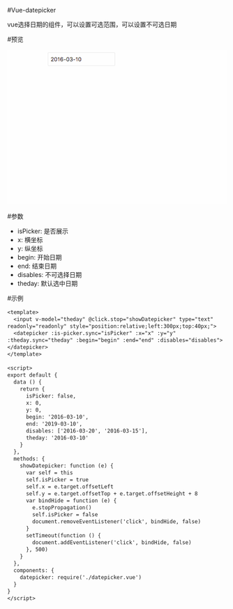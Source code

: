 #Vue-datepicker

vue选择日期的组件，可以设置可选范围，可以设置不可选日期

#预览

![vue-datepicker](./vue-datepicker.gif)

#参数

- isPicker: 是否展示
- x: 横坐标
- y: 纵坐标
- begin: 开始日期
- end: 结束日期
- disables: 不可选择日期
- theday: 默认选中日期

#示例

    <template>
      <input v-model="theday" @click.stop="showDatepicker" type="text" readonly="readonly" style="position:relative;left:300px;top:40px;">
      <datepicker :is-picker.sync="isPicker" :x="x" :y="y" :theday.sync="theday" :begin="begin" :end="end" :disables="disables"></datepicker>
    </template>

    <script>
    export default {
      data () {
        return {
          isPicker: false,
          x: 0,
          y: 0,
          begin: '2016-03-10',
          end: '2019-03-10',
          disables: ['2016-03-20', '2016-03-15'],
          theday: '2016-03-10'
        }
      },
      methods: {
        showDatepicker: function (e) {
          var self = this
          self.isPicker = true
          self.x = e.target.offsetLeft
          self.y = e.target.offsetTop + e.target.offsetHeight + 8
          var bindHide = function (e) {
            e.stopPropagation()
            self.isPicker = false
            document.removeEventListener('click', bindHide, false)
          }
          setTimeout(function () {
            document.addEventListener('click', bindHide, false)
          }, 500)
        }
      },
      components: {
        datepicker: require('./datepicker.vue')
      }
    }
    </script>